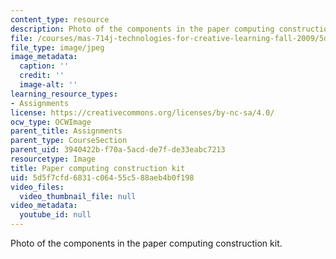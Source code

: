 ```yaml
---
content_type: resource
description: Photo of the components in the paper computing construction kit.
file: /courses/mas-714j-technologies-for-creative-learning-fall-2009/5d5f7cfd6831c06455c588aeb4b0f198_Image1.jpg
file_type: image/jpeg
image_metadata:
  caption: ''
  credit: ''
  image-alt: ''
learning_resource_types:
- Assignments
license: https://creativecommons.org/licenses/by-nc-sa/4.0/
ocw_type: OCWImage
parent_title: Assignments
parent_type: CourseSection
parent_uid: 3940422b-f70a-5acd-de7f-de33eabc7213
resourcetype: Image
title: Paper computing construction kit
uid: 5d5f7cfd-6831-c064-55c5-88aeb4b0f198
video_files:
  video_thumbnail_file: null
video_metadata:
  youtube_id: null
---
```

Photo of the components in the paper computing construction kit.